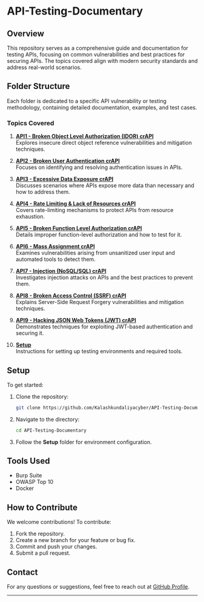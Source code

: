 # API-Testing-Documentary

## Overview
This repository serves as a comprehensive guide and documentation for testing APIs, focusing on common vulnerabilities and best practices for securing APIs. The topics covered align with modern security standards and address real-world scenarios.

## Folder Structure
Each folder is dedicated to a specific API vulnerability or testing methodology, containing detailed documentation, examples, and test cases.

### Topics Covered
1. [**API1 - Broken Object Level Authorization (IDOR) crAPI**](./API1%20-%20Broken%20Object%20Level%20Authorization%20IDOR%20crAPI)  
   Explores insecure direct object reference vulnerabilities and mitigation techniques.

2. [**API2 - Broken User Authentication crAPI**](./API2%20-%20Broken%20User%20Authentication%20crAPI)  
   Focuses on identifying and resolving authentication issues in APIs.

3. [**API3 - Excessive Data Exposure crAPI**](./API3%20-%20Excessive%20Data%20Exposure%20crAPI)  
   Discusses scenarios where APIs expose more data than necessary and how to address them.

4. [**API4 - Rate Limiting & Lack of Resources crAPI**](./API4%20-%20Rate%20Limiting%20%26%20Lack%20of%20Resources%20crAPI)  
   Covers rate-limiting mechanisms to protect APIs from resource exhaustion.

5. [**API5 - Broken Function Level Authorization crAPI**](./API5%20-%20Broken%20Function%20Level%20Authorization%20crAPI)  
   Details improper function-level authorization and how to test for it.

6. [**API6 - Mass Assignment crAPI**](./API6%20-%20Mass%20Assignment%20crAPI)  
   Examines vulnerabilities arising from unsanitized user input and automated tools to detect them.

7. [**API7 - Injection (NoSQL/SQL) crAPI**](./API7%20-%20Injection%20NOSQL%20Injection%20SQL%20Injection%20crAPI)  
   Investigates injection attacks on APIs and the best practices to prevent them.

8. [**API8 - Broken Access Control (SSRF) crAPI**](./API8%20-%20Broken%20Access%20Control%20SSRF%20crAPI)  
   Explains Server-Side Request Forgery vulnerabilities and mitigation techniques.

9. [**API9 - Hacking JSON Web Tokens (JWT) crAPI**](./API9%20-%20Hacking%20JSON%20Web%20Tokens%20JWT%20crAPI)  
   Demonstrates techniques for exploiting JWT-based authentication and securing it.

10. [**Setup**](./Setup)  
    Instructions for setting up testing environments and required tools.

## Setup
To get started:
1. Clone the repository:  
   ```bash
   git clone https://github.com/Kalashkundaliyacyber/API-Testing-Documentary.git
   ```
2. Navigate to the directory:  
   ```bash
   cd API-Testing-Documentary
   ```
3. Follow the **Setup** folder for environment configuration.

## Tools Used
- Burp Suite
- OWASP Top 10
- Docker

## How to Contribute
We welcome contributions! To contribute:
1. Fork the repository.
2. Create a new branch for your feature or bug fix.
3. Commit and push your changes.
4. Submit a pull request.

## Contact
For any questions or suggestions, feel free to reach out at [GitHub Profile](https://github.com/Kalashkundaliyacyber).

---
